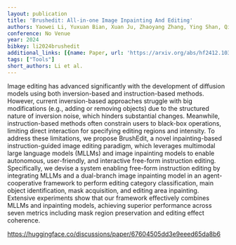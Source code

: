 ```yaml
---
layout: publication
title: 'Brushedit: All-in-one Image Inpainting And Editing'
authors: Yaowei Li, Yuxuan Bian, Xuan Ju, Zhaoyang Zhang, Ying Shan, Qiang Xu
conference: No Venue
year: 2024
bibkey: li2024brushedit
additional_links: [{name: Paper, url: 'https://arxiv.org/abs/hf2412.10316'}]
tags: ["Tools"]
short_authors: Li et al.
---
```

Image editing has advanced significantly with the development of diffusion models using both inversion-based and instruction-based methods. However, current inversion-based approaches struggle with big modifications (e.g., adding or removing objects) due to the structured nature of inversion noise, which hinders substantial changes. Meanwhile, instruction-based methods often constrain users to black-box operations, limiting direct interaction for specifying editing regions and intensity. To address these limitations, we propose BrushEdit, a novel inpainting-based instruction-guided image editing paradigm, which leverages multimodal large language models (MLLMs) and image inpainting models to enable autonomous, user-friendly, and interactive free-form instruction editing. Specifically, we devise a system enabling free-form instruction editing by integrating MLLMs and a dual-branch image inpainting model in an agent-cooperative framework to perform editing category classification, main object identification, mask acquisition, and editing area inpainting. Extensive experiments show that our framework effectively combines MLLMs and inpainting models, achieving superior performance across seven metrics including mask region preservation and editing effect coherence.

https://huggingface.co/discussions/paper/67604505dd3e9eeed65da8b6
